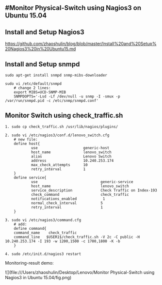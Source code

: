 #Monitor Physical-Switch using Nagios3 on Ubuntu 15.04
------
## Install and Setup Nagios3
<https://github.com/zhaoshulin/blog/blob/master/Install%20and%20Setup%20Nagios3%20in%20Ubuntu15.md>

## Install and Setup snmpd
	sudo apt-get install snmpd snmp-mibs-downloader
	
	sudo vi /etc/default/snmpd 
		# change 2 lines:
		export MIBS=UCD-SNMP-MIB
		SNMPDOPTS='-Lsd -Lf /dev/null -u snmp -I -smux -p /var/run/snmpd.pid -c /etc/snmp/snmpd.conf'
		
## Monitor Switch using check_traffic.sh
	1. sudo cp check_traffic.sh /usr/lib/nagios/plugins/
        
	2. sudo vi /etc/nagios3/conf.d/lenovo_switch.cfg
		# new file:
		define host{				use                     generic-host                   
				host_name               lenovo_switch				alias                   Lenovo Switch				address                 10.240.253.174				max_check_attempts      10
				retry_interval          1        }		define service{				use                             generic-service				host_name                       lenovo_switch				service_description             Check Traffic on Index-193				check_command                   check_traffic				notifications_enabled            1				normal_check_interval           5				retry_interval                  1        }      
        
    3. sudo vi /etc/nagios3/command.cfg
		# add:
		define command{        command_name    check_traffic        command_line   $USER1$/check_traffic.sh -V 2c -C public -H 10.240.253.174 -I 193 -w 1200,1500 -c 1700,1800 -K -b        }  
      
    4. sudo /etc/init.d/nagios3 restart

Monitoring-result demo:
   
![](file:///Users/zhaoshulin/Desktop/Lenovo/Monitor Physical-Switch using Nagios3 in Ubuntu 15.04/fig.png) 
